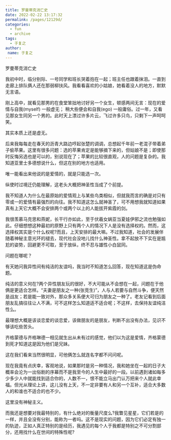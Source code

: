 ```yaml
---
title: 罗曼蒂克消亡史
date: 2022-02-22 13:17:32
permalink: /pages/12129d/
categories:
  - fun
  - archive
tags:
  - 于复之
author:
 name: 于复之
---
```

罗曼蒂克消亡史

 

我初中时，临分别际、一号同学和班长哭着抱在一起；班主任也跟着抹泪。一直到走廊上排队俩人还在那弱柳扶风。我看看喜欢的小姑娘，她看着没人的地方，默默无言语。

 

刚上高中，就看见那男的在食堂笨拙地讨好另一个女生，顿感两间无言：现在的爱情与自我(myself) 一般虚无； 稍大些便会和自我(ego) 一般庸俗。过一年，又看见那女生同另一个男的。此时天上漂过许多片云，飞过许多只鸟，只剩下一声呵呵笑。

 

其实本质上还是虚无。

 

后来我每每走在春天的沥青大路边哼起张楚的调调，总想起千年前一老混子带着弟子偷苹果。这里有很多问题：选的苹果肯定是能够摘下来的，但姑娘不是；即使那时反悔另选也是可以的，别说现在了；苹果的比较很直观，人的问题是复杂的。我知道亚里士多德想说什么，但这在别的地方也适用。

 

唯一能看出来他说的是爱情的，就是只能选一次。

 

纵使时过境迁仍能理解，这老头大概把神圣性当成了个前提。

 

我不知道人为什么在最原始的爱情观上与某些鸟类相似，但就我而言的确是对只有零或一的爱情有最强烈的向往。我不知道这怎么就神圣了，可不用想我就知道如果真有上天它大概不会安排两个或两个以上的人能拔开紫霞的剑。

我很羡慕马克思和燕妮，长干行亦如此，至于伏羲女娲亚当夏娃伊邪之流也勉强如此。仔细想想这种最初的原野上只有两个人的情况下人是没有选择权的。然而，这选择权其实是个什么权呢?而且，上天安排的最大嘛。不过我知道，社会的发展伴随着神秘主意光环的褪去，现代社会没地儿找什么神圣性。拿不起放不下实在是尴尬的姿势，回避更不可取，至于放纵，终不忍与雄性小白鼠同。

 

问题在哪呢？

 

有天她问我异性间有纯洁的友谊吗，我当时不知道怎么回答，现在知道这是伪命题。

 

纯洁的意义何在?两个异性朋友玩的很好，不大可能从不会想在一起，问题在于他俩是更适合怎样。“夫妻是朋友之一种(张竞生)”，人与人若要与自然斗争，便天然是战友；若是能一致对外，那众多关系便大可归为朋友之一种了。老友记看到后面朋友乱搞往往让人不满，可不这样怎么知道适不适合呢；不这样，去保持友谊纯洁性么。

 

最理想大概是该谈恋爱的谈恋爱，该做朋友的是朋友，判断不出没有办法，见识不够该吃些苦头。

齐格蒙德与齐格琳德一相见就生出从未有过的感觉，他们以为这是爱情，齐格蒙德到死才知道这是因为他们是兄妹。

这在我们看来当然很明显，可他俩怎么就连名字都不问问呢。

 

现在我竟有点庆幸，客观地说，如果那时是另一种情况，我和她坐在一起的日子大概率会沦为一出俗剧的序幕而不是我至今的人生中最好的一段。以前遇到诸如每多少多少人中就能找到适合你的，人数不一，恨不能立马出门认万把来个人就此幸福。但光从理论上讲，这儿没有上天，不一定非要有人和另一个互补，适合大多数人的和谁也不适合的也不少。

 

这里没有神秘主义。

 

而我还是想要对我最特别的，有什么绝对的衡量尺度么?我瞥见星星，它们若是的一样，并且全没有分别，能称为一者吗。这不是现实的问题，因为它们必定有独一的轨迹，正如人真正特别的是经历，我遇见的每个人于我都是特别之不可分割部分，还用找什么在世间的特殊性呢?